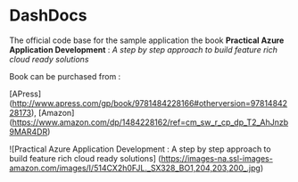 # DashDocs

The official code base for the sample application the book **Practical Azure Application Development** : *A step by step approach to build feature rich cloud ready solutions*

Book can be purchased from :

[APress] (http://www.apress.com/gp/book/9781484228166#otherversion=9781484228173), [Amazon] (https://www.amazon.com/dp/1484228162/ref=cm_sw_r_cp_dp_T2_AhJnzb9MAR4DR)

![Practical Azure Application Development : A step by step approach to build feature rich cloud ready solutions] (https://images-na.ssl-images-amazon.com/images/I/514CX2h0FJL._SX328_BO1,204,203,200_.jpg)

